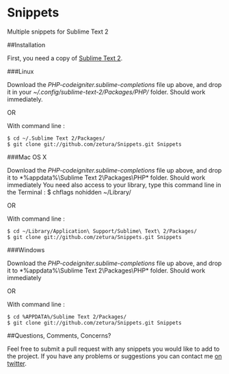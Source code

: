 Snippets
========

Multiple snippets for Sublime Text 2

##Installation

First, you need a copy of [Sublime Text 2].

###Linux

Download the *PHP-codeigniter.sublime-completions* file up above, and drop it in your *~/.config/sublime-text-2/Packages/PHP/* folder. Should work immediately.

OR

With command line :

    $ cd ~/.Sublime Text 2/Packages/
    $ git clone git://github.com/zetura/Snippets.git Snippets

###Mac OS X

Download the *PHP-codeigniter.sublime-completions* file up above, and drop it to *%appdata%\Sublime Text 2\Packages\PHP\* folder. Should work immediately
You need also access to your library, type this command line in the Terminal :
    $ chflags nohidden ~/Library/

OR

With command line :

    $ cd ~/Library/Application\ Support/Sublime\ Text\ 2/Packages/
    $ git clone git://github.com/zetura/Snippets.git Snippets

###Windows

Download the *PHP-codeigniter.sublime-completions* file up above, and drop it to *%appdata%\Sublime Text 2\Packages\PHP\* folder. Should work immediately

OR

With command line :

    $ cd %APPDATA%/Sublime Text 2/Packages/
    $ git clone git://github.com/zetura/Snippets.git Snippets

##Questions, Comments, Concerns?

Feel free to submit a pull request with any snippets you would like to add to the project. If you have any problems or suggestions you can contact me [on twitter](https://twitter.com/regislutter).

[Sublime Text 2]: http://www.sublimetext.com/2
